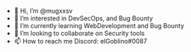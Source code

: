 - 👋 Hi, I’m @mugxxsv
- 👀 I’m interested in DevSecOps, and Bug Bounty
- 🌱 I’m currently learning WebDevelopment and Bug Bounty
- 💞️ I’m looking to collaborate on Security tools
- 📫 How to reach me Discord: elGoblino#0087
